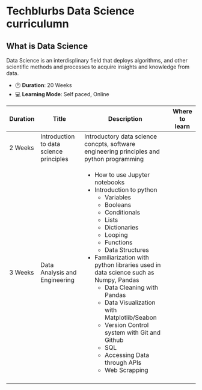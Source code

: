 # Techblurbs Data Science curriculumn

## What is Data Science
Data Science is an interdisplinary field that deploys algorithms, and other scientific methods and processes to acquire insights and knowledge from data.

* :clock1: **Duration**: 20 Weeks
* :computer: **Learning Mode**: Self paced, Online

<table>
  <thead>
   <tr>
    <th>Duration</th>
    <th>Title</th>
    <th>Description</th>
    <th>Where to learn</th>
   </tr>
  </thead>
  <tbody>
    <tr>
      <td>2 Weeks</td>
      <td>Introduction to data science principles</td>
      <td>Introductory data science concpts, software engineering principles and python programming</td>
      <td></td>
    </tr>
    <tr>
      <td>3 Weeks</td>
      <td>Data Analysis and Engineering</td>
      <td>
        <ul>
          <li> How to use Jupyter notebooks</li> 
          <li>Introduction to python
            <ul>
              <li>Variables</li>
              <li>Booleans</li>
              <li>Conditionals</li>
              <li>Lists</li>
              <li>Dictionaries</li>
              <li>Looping</li>
              <li>Functions</li>
              <li>Data Structures</li>
            </ul>
           </li>
          <li>Familiarization with python libraries used in data science such as Numpy, Pandas
            <ul>
              <li>Data Cleaning with Pandas</li>
              <li>Data Visualization with Matplotlib/Seabon</li>
              <li>Version Control system with Git and Github</li>
              <li>SQL</li>
              <li>Accessing Data through APIs</li>
              <li>Web Scrapping</li>
            </ul>
          </li>
        </ul>
      </td>
      <td></td>
    </tr>
    <tr>
      <td></td>
      <td></td>
      <td></td>
      <td></td>
    </tr>
  </tbody>
</table>
